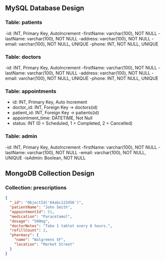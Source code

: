 ## MySQL Database Design

### Table: patients

-id: INT, Primary Key, AutoIncrement
-firstName: varchar(100), NOT NULL
-lastName: varchar(100), NOT NULL
-address: varchar(100), NOT NULL
-email: varchar(100), NOT NULL, UNIQUE
-phone: INT, NOT NULL, UNIQUE

### Table: doctors

-id: INT, Primary Key, AutoIncrement
-firstName: varchar(100), NOT NULL
-lastName: varchar(100), NOT NULL
-address: varchar(100), NOT NULL
-email: varchar(100), NOT NULL, UNIQUE
-phone: INT, NOT NULL, UNIQUE

### Table: appointments

- id: INT, Primary Key, Auto Increment
- doctor_id: INT, Foreign Key → doctors(id)
- patient_id: INT, Foreign Key → patients(id)
- appointment_time: DATETIME, Not Null
- status: INT (0 = Scheduled, 1 = Completed, 2 = Cancelled)

### Table: admin

-id: INT, Primary Key, AutoIncrement
-firstName: varchar(100), NOT NULL
-lastName: varchar(100), NOT NULL
-email: varchar(100), NOT NULL, UNIQUE
-isAdmin: Boolean, NOT NULL

## MongoDB Collection Design

### Collection: prescriptions

```json
{
  "_id": "ObjectId('64abc123456')",
  "patientName": "John Smith",
  "appointmentId": 51,
  "medication": "Paracetamol",
  "dosage": "500mg",
  "doctorNotes": "Take 1 tablet every 6 hours.",
  "refillCount": 2,
  "pharmacy": {
    "name": "Walgreens SF",
    "location": "Market Street"
  }
}
```
